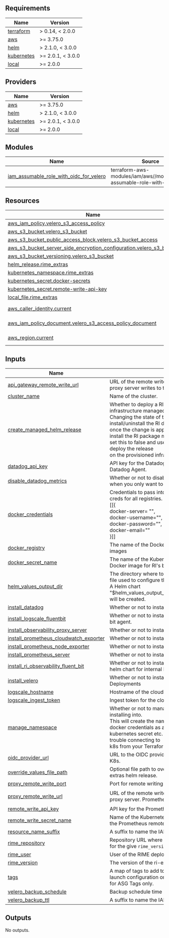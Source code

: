 <!-- BEGIN_TF_DOCS -->
## Requirements

| Name | Version |
|------|---------|
| <a name="requirement_terraform"></a> [terraform](#requirement\_terraform) | > 0.14, < 2.0.0 |
| <a name="requirement_aws"></a> [aws](#requirement\_aws) | >= 3.75.0 |
| <a name="requirement_helm"></a> [helm](#requirement\_helm) | > 2.1.0, < 3.0.0 |
| <a name="requirement_kubernetes"></a> [kubernetes](#requirement\_kubernetes) | >= 2.0.1, < 3.0.0 |
| <a name="requirement_local"></a> [local](#requirement\_local) | >= 2.0.0 |

## Providers

| Name | Version |
|------|---------|
| <a name="provider_aws"></a> [aws](#provider\_aws) | >= 3.75.0 |
| <a name="provider_helm"></a> [helm](#provider\_helm) | > 2.1.0, < 3.0.0 |
| <a name="provider_kubernetes"></a> [kubernetes](#provider\_kubernetes) | >= 2.0.1, < 3.0.0 |
| <a name="provider_local"></a> [local](#provider\_local) | >= 2.0.0 |

## Modules

| Name | Source | Version |
|------|--------|---------|
| <a name="module_iam_assumable_role_with_oidc_for_velero"></a> [iam\_assumable\_role\_with\_oidc\_for\_velero](#module\_iam\_assumable\_role\_with\_oidc\_for\_velero) | terraform-aws-modules/iam/aws//modules/iam-assumable-role-with-oidc | ~> 3.0 |

## Resources

| Name | Type |
|------|------|
| [aws_iam_policy.velero_s3_access_policy](https://registry.terraform.io/providers/hashicorp/aws/latest/docs/resources/iam_policy) | resource |
| [aws_s3_bucket.velero_s3_bucket](https://registry.terraform.io/providers/hashicorp/aws/latest/docs/resources/s3_bucket) | resource |
| [aws_s3_bucket_public_access_block.velero_s3_bucket_access](https://registry.terraform.io/providers/hashicorp/aws/latest/docs/resources/s3_bucket_public_access_block) | resource |
| [aws_s3_bucket_server_side_encryption_configuration.velero_s3_bucket](https://registry.terraform.io/providers/hashicorp/aws/latest/docs/resources/s3_bucket_server_side_encryption_configuration) | resource |
| [aws_s3_bucket_versioning.velero_s3_bucket](https://registry.terraform.io/providers/hashicorp/aws/latest/docs/resources/s3_bucket_versioning) | resource |
| [helm_release.rime_extras](https://registry.terraform.io/providers/hashicorp/helm/latest/docs/resources/release) | resource |
| [kubernetes_namespace.rime_extras](https://registry.terraform.io/providers/hashicorp/kubernetes/latest/docs/resources/namespace) | resource |
| [kubernetes_secret.docker-secrets](https://registry.terraform.io/providers/hashicorp/kubernetes/latest/docs/resources/secret) | resource |
| [kubernetes_secret.remote-write-api-key](https://registry.terraform.io/providers/hashicorp/kubernetes/latest/docs/resources/secret) | resource |
| [local_file.rime_extras](https://registry.terraform.io/providers/hashicorp/local/latest/docs/resources/file) | resource |
| [aws_caller_identity.current](https://registry.terraform.io/providers/hashicorp/aws/latest/docs/data-sources/caller_identity) | data source |
| [aws_iam_policy_document.velero_s3_access_policy_document](https://registry.terraform.io/providers/hashicorp/aws/latest/docs/data-sources/iam_policy_document) | data source |
| [aws_region.current](https://registry.terraform.io/providers/hashicorp/aws/latest/docs/data-sources/region) | data source |

## Inputs

| Name | Description | Type | Default | Required |
|------|-------------|------|---------|:--------:|
| <a name="input_api_gateway_remote_write_url"></a> [api\_gateway\_remote\_write\_url](#input\_api\_gateway\_remote\_write\_url) | URL of the remote write endpoint in the API Gateway. The proxy server writes to this endpoint. | `string` | `""` | no |
| <a name="input_cluster_name"></a> [cluster\_name](#input\_cluster\_name) | Name of the cluster. | `string` | `""` | no |
| <a name="input_create_managed_helm_release"></a> [create\_managed\_helm\_release](#input\_create\_managed\_helm\_release) | Whether to deploy a RI Helm chart onto the provisioned infrastructure managed by Terraform.<br>  Changing the state of this variable will either install/uninstall the RI deployment<br>  once the change is applied in Terraform. If you want to install the RI package manually,<br>  set this to false and use the generated values YAML file to deploy the release<br>  on the provisioned infrastructure. | `bool` | `false` | no |
| <a name="input_datadog_api_key"></a> [datadog\_api\_key](#input\_datadog\_api\_key) | API key for the Datadog server that will be used by the Datadog Agent. | `string` | `""` | no |
| <a name="input_disable_datadog_metrics"></a> [disable\_datadog\_metrics](#input\_disable\_datadog\_metrics) | Whether or not to disable Datadog metrics. Set to true when you only want to use Datadog logs. | `bool` | `false` | no |
| <a name="input_docker_credentials"></a> [docker\_credentials](#input\_docker\_credentials) | Credentials to pass into docker image pull secrets. Has creds for all registries. Must be structured like so:<br>  [[{<br>    docker-server= "",<br>    docker-username="",<br>    docker-password="",<br>    docker-email=""<br>  }]] | `list(map(string))` | n/a | yes |
| <a name="input_docker_registry"></a> [docker\_registry](#input\_docker\_registry) | The name of the Docker registry that holds the chart images | `string` | `"docker.io"` | no |
| <a name="input_docker_secret_name"></a> [docker\_secret\_name](#input\_docker\_secret\_name) | The name of the Kubernetes secret used to pull the Docker image for RI's backend services. | `string` | `"rimecreds"` | no |
| <a name="input_helm_values_output_dir"></a> [helm\_values\_output\_dir](#input\_helm\_values\_output\_dir) | The directory where to write the generated values YAML file used to configure the Helm release.<br>  A Helm chart "$helm\_values\_output\_dir/rime\_kube\_system\_values.yaml"<br>  will be created. | `string` | `""` | no |
| <a name="input_install_datadog"></a> [install\_datadog](#input\_install\_datadog) | Whether or not to install the Datadog Agent. | `bool` | `false` | no |
| <a name="input_install_logscale_fluentbit"></a> [install\_logscale\_fluentbit](#input\_install\_logscale\_fluentbit) | Whether or not to install the Logscale(Crowdstrike) fluent bit agent. | `bool` | `false` | no |
| <a name="input_install_observability_proxy_server"></a> [install\_observability\_proxy\_server](#input\_install\_observability\_proxy\_server) | Whether or not to install the Observability Proxy Server. | `bool` | `false` | no |
| <a name="input_install_prometheus_cloudwatch_exporter"></a> [install\_prometheus\_cloudwatch\_exporter](#input\_install\_prometheus\_cloudwatch\_exporter) | Whether or not to install the CloudWatch Exporter. | `bool` | `false` | no |
| <a name="input_install_prometheus_node_exporter"></a> [install\_prometheus\_node\_exporter](#input\_install\_prometheus\_node\_exporter) | Whether or not to install the Prometheus Node Exporter. | `bool` | `false` | no |
| <a name="input_install_prometheus_server"></a> [install\_prometheus\_server](#input\_install\_prometheus\_server) | Whether or not to install the Prometheus Server. | `bool` | `false` | no |
| <a name="input_install_ri_observability_fluent_bit"></a> [install\_ri\_observability\_fluent\_bit](#input\_install\_ri\_observability\_fluent\_bit) | Whether or not to install the RI Observability Fluent Bit helm chart for internal logging. | `bool` | `false` | no |
| <a name="input_install_velero"></a> [install\_velero](#input\_install\_velero) | Whether or not to install Velero. Do not enable for Firewall Deployments | `bool` | `false` | no |
| <a name="input_logscale_hostname"></a> [logscale\_hostname](#input\_logscale\_hostname) | Hostname of the cloud instance of the logscale server | `string` | `""` | no |
| <a name="input_logscale_ingest_token"></a> [logscale\_ingest\_token](#input\_logscale\_ingest\_token) | Ingest token for the cloud instance of the logscale server | `string` | `""` | no |
| <a name="input_manage_namespace"></a> [manage\_namespace](#input\_manage\_namespace) | Whether or not to manage the namespace we are installing into.<br>  This will create the namespace(if applicable), setup docker credentials as a<br>  kubernetes secret etc. Turn this flag off if you have trouble connecting to<br>  k8s from your Terraform environment. | `bool` | `true` | no |
| <a name="input_oidc_provider_url"></a> [oidc\_provider\_url](#input\_oidc\_provider\_url) | URL to the OIDC provider for IAM assumable roles used by K8s. | `string` | n/a | yes |
| <a name="input_override_values_file_path"></a> [override\_values\_file\_path](#input\_override\_values\_file\_path) | Optional file path to override values file for the rime-extras helm release. | `string` | `""` | no |
| <a name="input_proxy_remote_write_port"></a> [proxy\_remote\_write\_port](#input\_proxy\_remote\_write\_port) | Port for remote writing to the proxy server | `number` | `8000` | no |
| <a name="input_proxy_remote_write_url"></a> [proxy\_remote\_write\_url](#input\_proxy\_remote\_write\_url) | URL of the remote write endpoint in the observability proxy server. Prometheus server writes to this endpoint. | `string` | `"http://observability-proxy-server:8000/remote_write"` | no |
| <a name="input_remote_write_api_key"></a> [remote\_write\_api\_key](#input\_remote\_write\_api\_key) | API key for the Prometheus remote write endpoint. | `string` | `""` | no |
| <a name="input_remote_write_secret_name"></a> [remote\_write\_secret\_name](#input\_remote\_write\_secret\_name) | Name of the Kubernetes secret that holds the API key for the Prometheus remote write endpoint. | `string` | `"remote-write-api-key"` | no |
| <a name="input_resource_name_suffix"></a> [resource\_name\_suffix](#input\_resource\_name\_suffix) | A suffix to name the IAM policy and role with. | `string` | n/a | yes |
| <a name="input_rime_repository"></a> [rime\_repository](#input\_rime\_repository) | Repository URL where to locate the requested RIME chart for the give `rime_version`. | `string` | n/a | yes |
| <a name="input_rime_user"></a> [rime\_user](#input\_rime\_user) | User of the RIME deployment. | `string` | n/a | yes |
| <a name="input_rime_version"></a> [rime\_version](#input\_rime\_version) | The version of the ri-extras package to be installed. | `string` | n/a | yes |
| <a name="input_tags"></a> [tags](#input\_tags) | A map of tags to add to all resources. Tags added to launch configuration or templates override these values for ASG Tags only. | `map(string)` | n/a | yes |
| <a name="input_velero_backup_schedule"></a> [velero\_backup\_schedule](#input\_velero\_backup\_schedule) | Backup schedule time in cron time string format. | `string` | `"0 2 * * *"` | no |
| <a name="input_velero_backup_ttl"></a> [velero\_backup\_ttl](#input\_velero\_backup\_ttl) | A suffix to name the IAM policy and role with. | `string` | `"336h"` | no |

## Outputs

No outputs.
<!-- END_TF_DOCS -->
